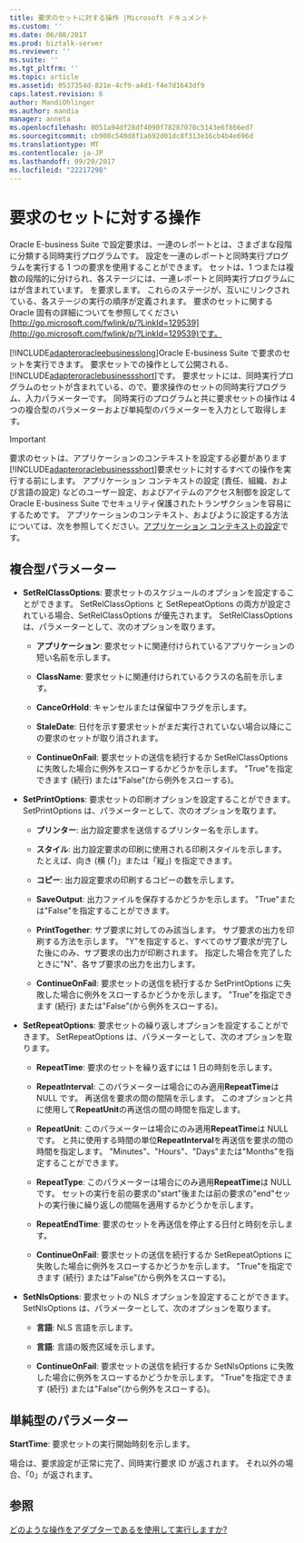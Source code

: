 ```yaml
---
title: 要求のセットに対する操作 |Microsoft ドキュメント
ms.custom: ''
ms.date: 06/08/2017
ms.prod: biztalk-server
ms.reviewer: ''
ms.suite: ''
ms.tgt_pltfrm: ''
ms.topic: article
ms.assetid: 0537354d-821e-4cf9-a4d1-f4e7d1643df9
caps.latest.revision: 6
author: MandiOhlinger
ms.author: mandia
manager: anneta
ms.openlocfilehash: 8051a94df28df4090f78287070c5143e6f866ed7
ms.sourcegitcommit: cb908c540d8f1a692d01dc8f313e16cb4b4e696d
ms.translationtype: MT
ms.contentlocale: ja-JP
ms.lasthandoff: 09/20/2017
ms.locfileid: "22217298"
---
```

# <a name="operations-on-request-sets"></a>要求のセットに対する操作
Oracle E-business Suite で設定要求は、一連のレポートとは、さまざまな段階に分類する同時実行プログラムです。 設定を一連のレポートと同時実行プログラムを実行する 1 つの要求を使用することができます。 セットは、1 つまたは複数の段階的に分けられ、各ステージには、一連レポートと同時実行プログラムにはが含まれています。 を要求します。 これらのステージが、互いにリンクされている、各ステージの実行の順序が定義されます。 要求のセットに関する Oracle 固有の詳細についてを参照してください[http://go.microsoft.com/fwlink/p/?LinkId=129539](http://go.microsoft.com/fwlink/p/?LinkId=129539)です。  
  
 [!INCLUDE[adapteroracleebusinesslong](../../includes/adapteroracleebusinesslong-md.md)]Oracle E-business Suite で要求のセットを実行できます。 要求セットでの操作として公開される、[!INCLUDE[adapteroraclebusinessshort](../../includes/adapteroraclebusinessshort-md.md)]です。 要求セットには、同時実行プログラムのセットが含まれている、ので、要求操作のセットの同時実行プログラム、入力パラメーターです。 同時実行のプログラムと共に要求セットの操作は 4 つの複合型のパラメーターおよび単純型のパラメーターを入力として取得します。  
  
> [!IMPORTANT]
>  要求のセットは、アプリケーションのコンテキストを設定する必要があります[!INCLUDE[adapteroraclebusinessshort](../../includes/adapteroraclebusinessshort-md.md)]要求セットに対するすべての操作を実行する前にします。 アプリケーション コンテキストの設定 (責任、組織、および言語の設定) などのユーザー設定、およびアイテムのアクセス制御を設定して Oracle E-business Suite でセキュリティ保護されたトランザクションを容易にするためです。 アプリケーションのコンテキスト、およびように設定する方法については、次を参照してください。[アプリケーション コンテキストの設定](../../adapters-and-accelerators/adapter-oracle-ebs/set-application-context.md)です。  
  
## <a name="complex-type-parameters"></a>複合型パラメーター
  
-   **SetRelClassOptions**: 要求セットのスケジュールのオプションを設定することができます。 SetRelClassOptions と SetRepeatOptions の両方が設定されている場合、SetRelClassOptions が優先されます。 SetRelClassOptions は、パラメーターとして、次のオプションを取ります。  
  
    -   **アプリケーション**: 要求セットに関連付けられているアプリケーションの短い名前を示します。  
  
    -   **ClassName**: 要求セットに関連付けられているクラスの名前を示します。  
  
    -   **CanceOrHold**: キャンセルまたは保留中フラグを示します。  
  
    -   **StaleDate**: 日付を示す要求セットがまだ実行されていない場合以降にこの要求のセットが取り消されます。  
  
    -   **ContinueOnFail**: 要求セットの送信を続行するか SetRelClassOptions に失敗した場合に例外をスローするかどうかを示します。 "True"を指定できます (続行) または"False"(から例外をスローする)。  
  
-   **SetPrintOptions**: 要求セットの印刷オプションを設定することができます。 SetPrintOptions は、パラメーターとして、次のオプションを取ります。  
  
    -   **プリンター**: 出力設定要求を送信するプリンター名を示します。  
  
    -   **スタイル**: 出力設定要求の印刷に使用される印刷スタイルを示します。 たとえば、向き (横 (「)」または「縦」) を指定できます。  
  
    -   **コピー**: 出力設定要求の印刷するコピーの数を示します。  
  
    -   **SaveOutput**: 出力ファイルを保存するかどうかを示します。 "True"または"False"を指定することができます。  
  
    -   **PrintTogether**: サブ要求に対してのみ該当します。 サブ要求の出力を印刷する方法を示します。 "Y"を指定すると、すべてのサブ要求が完了した後にのみ、サブ要求の出力が印刷されます。 指定した場合を完了したときに"N"、各サブ要求の出力を出力します。  
  
    -   **ContinueOnFail**: 要求セットの送信を続行するか SetPrintOptions に失敗した場合に例外をスローするかどうかを示します。 "True"を指定できます (続行) または"False"(から例外をスローする)。  
  
-   **SetRepeatOptions**: 要求セットの繰り返しオプションを設定することができます。 SetRepeatOptions は、パラメーターとして、次のオプションを取ります。  
  
    -   **RepeatTime**: 要求のセットを繰り返すには 1 日の時刻を示します。  
  
    -   **RepeatInterval**: このパラメーターは場合にのみ適用**RepeatTime**は NULL です。 再送信を要求の間の間隔を示します。 このオプションと共に使用して**RepeatUnit**の再送信の間の時間を指定します。  
  
    -   **RepeatUnit**: このパラメーターは場合にのみ適用**RepeatTime**は NULL です。 と共に使用する時間の単位**RepeatInterval**を再送信を要求の間の時間を指定します。 "Minutes"、"Hours"、"Days"または"Months"を指定することができます。  
  
    -   **RepeatType**: このパラメーターは場合にのみ適用**RepeatTime**は NULL です。 セットの実行を前の要求の"start"後または前の要求の"end"セットの実行後に繰り返しの間隔を適用するかどうかを示します。  
  
    -   **RepeatEndTime**: 要求のセットを再送信を停止する日付と時刻を示します。  
  
    -   **ContinueOnFail**: 要求セットの送信を続行するか SetRepeatOptions に失敗した場合に例外をスローするかどうかを示します。 "True"を指定できます (続行) または"False"(から例外をスローする)。  
  
-   **SetNlsOptions**: 要求セットの NLS オプションを設定することができます。 SetNlsOptions は、パラメーターとして、次のオプションを取ります。  
  
    -   **言語**: NLS 言語を示します。  
  
    -   **言語**: 言語の販売区域を示します。  
  
    -   **ContinueOnFail**: 要求セットの送信を続行するか SetNlsOptions に失敗した場合に例外をスローするかどうかを示します。 "True"を指定できます (続行) または"False"(から例外をスローする)。  
  
## <a name="simple-type-parameter"></a>単純型のパラメーター
  
 **StartTime**: 要求セットの実行開始時刻を示します。  
  
 場合は、要求設定が正常に完了、同時実行要求 ID が返されます。 それ以外の場合、「0」が返されます。  
  
## <a name="see-also"></a>参照  
 [どのような操作をアダプターであるを使用して実行しますか?](https://msdn.microsoft.com/library/cc185219(v=bts.10).aspx)